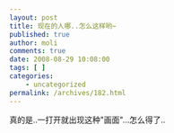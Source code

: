 ```yaml
---
layout: post
title: 现在的人哪..怎么这样哟~
published: true
author: moli
comments: true
date: 2008-08-29 10:08:00
tags: [ ]
categories:
    - uncategorized
permalink: /archives/182.html
---
```



真的是..一打开就出现这种"画面"&#8230;怎么得了..